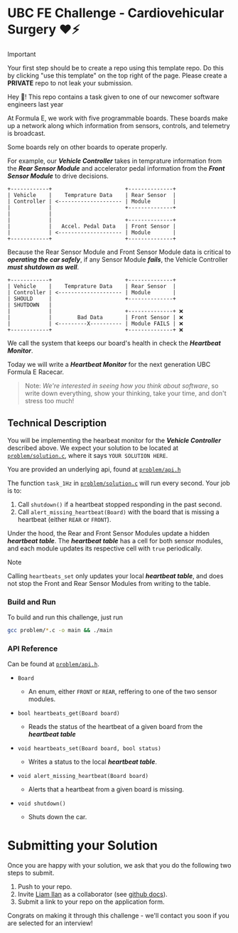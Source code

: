 # UBC FE Challenge - Cardiovehicular Surgery ❤️⚡

> [!IMPORTANT]  
> Your first step should be to create a repo using this template repo. Do this by clicking "use this template" on the top right of the page. Please create a **PRIVATE** repo to not leak your submission.

Hey 👋! This repo contains a task given to one of our newcomer software engineers last year

At Formula E, we work with five programmable boards. These boards make up a network along which information from sensors, controls, and telemetry is broadcast.

Some boards rely on other boards to operate properly.

For example, our _**Vehicle Controller**_ takes in temprature information from the _**Rear Sensor Module**_ and accelerator pedal information from the  _**Front Sensor Module**_ to drive decisions.

```
+------------+                       +--------------+
| Vehicle    |    Temprature Data    | Rear Sensor  |
| Controller | <-------------------- | Module       |
|            |                       +--------------+
|            |
|            |                       +--------------+
|            |   Accel. Pedal Data   | Front Sensor |
|            | <-------------------- | Module       |
+------------+                       +--------------+
```

Because the Rear Sensor Module and Front Sensor Module data is critical to _**operating the car safely**_, if any Sensor Module _**fails**_, the Vehicle Controller _**must shutdown as well**_.


```
+------------+                       +--------------+
| Vehicle    |    Temprature Data    | Rear Sensor  |
| Controller | <-------------------- | Module       |
| SHOULD     |                       +--------------+
| SHUTDOWN   |
|            |                       +--------------+ ❌
|            |        Bad Data       | Front Sensor | ❌
|            | <---------X---------- | Module FAILS | ❌
+------------+                       +--------------+ ❌
```

We call the system that keeps our board's health in check the _**Heartbeat Monitor**_.

Today we will write a _**Heartbeat Monitor**_ for the next generation UBC Formula E Racecar.

> Note: *We're interested in seeing how you think about software*, so write down everything, show your thinking, take your time, and don't stress too much!

## Technical Description
You will be implementing the hearbeat monitor for the _**Vehicle Controller**_ described above. We expect your solution to be located at [`problem/solution.c`](./problem/solution.c), where it says `YOUR SOLUTION HERE`.

You are provided an underlying api, found at [`problem/api.h`](./problem/api.h)

The function `task_1Hz` in [`problem/solution.c`](./problem/solution.c) will run every second. Your job is to:
1) Call `shutdown()` if a heartbeat stopped responding in the past second.
2) Call `alert_missing_heartbeat(Board)` with the board that is missing a heartbeat (either `REAR` or `FRONT`).

Under the hood, the Rear and Front Sensor Modules update a hidden _**heartbeat table**_. The _**heartbeat table**_ has a cell for both sensor modules, and each module updates its respective cell with `true` periodically.

> [!NOTE]  
> Calling `heartbeats_set` only updates your local _**heartbeat table**_, and does not stop the Front and Rear Sensor Modules from writing to the table.

### Build and Run
To build and run this challenge, just run
```sh
gcc problem/*.c -o main && ./main
```

### API Reference
Can be found at [`problem/api.h`](./problem/api.h).

- `Board`
    - An enum, either `FRONT` or `REAR`, reffering to one of the two sensor modules.

- `bool heartbeats_get(Board board)`
    - Reads the status of the heartbeat of a given board from the _**heartbeat table**_

- `void heartbeats_set(Board board, bool status)`
    - Writes a status to the local _**heartbeat table**_.

- `void alert_missing_heartbeat(Board board)`
    - Alerts that a heartbeat from a given board is missing.

- `void shutdown()`
    - Shuts down the car.

# Submitting your Solution
Once you are happy with your solution, we ask that you do the following two steps to submit.
1) Push to your repo.
2) Invite [Liam Ilan](https://github.com/liam-ilan) as a collaborator (see [github docs](https://docs.github.com/en/account-and-profile/setting-up-and-managing-your-personal-account-on-github/managing-access-to-your-personal-repositories/inviting-collaborators-to-a-personal-repository)).
3) Submit a link to your repo on the application form.

Congrats on making it through this challenge - we'll contact you soon if you are selected for an interview!